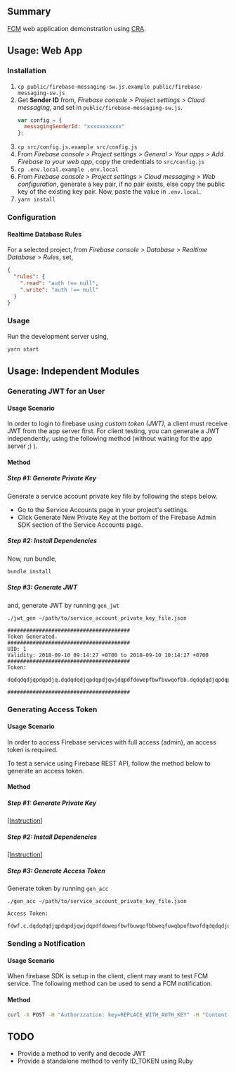 ## Summary

[FCM](https://firebase.google.com/docs/cloud-messaging/) web application demonstration using [CRA](https://github.com/facebook/create-react-app).

## Usage: Web App

### Installation

1. `cp public/firebase-messaging-sw.js.example public/firebase-messaging-sw.js`
2. Get **Sender ID** from, *Firebase console > Project settings > Cloud messaging*, and set in `public/firebase-messaging-sw.js`.
    ```js
    var config = {
      messagingSenderId: "xxxxxxxxxxx"
    };
    ```
3. `cp src/config.js.example src/config.js`
4. From *Firebase console > Project settings > General > Your apps > Add Firebase to your web app*, copy the credentials to `src/config.js`
5. `cp .env.local.example .env.local`
6. From *Firebase console > Project settings > Cloud messaging > Web configuration*, generate a key pair, if no pair exists, else copy the public key of the existing key pair. Now, paste the value in `.env.local`.
7. `yarn install`

### Configuration

#### Realtime Database Rules

For a selected project, from *Firebase console > Database > Realtime Database > Rules*, set,

```json
{
  "rules": {
    ".read": "auth !== null",
    ".write": "auth !== null"
  }
}
```

### Usage

Run the development server using,

```sh
yarn start
```

## Usage: Independent Modules

### Generating JWT for an User

#### Usage Scenario

In order to login to firebase *using custom token (JWT)*, a client must receive JWT from the app server first.
For client testing, you can generate a JWT independently, using the following method (without waiting for the
app server ;) ).

#### Method

##### Step #1: Generate Private Key

Generate a service account private key file by following the steps below.

- Go to the Service Accounts page in your project's settings.
- Click Generate New Private Key at the bottom of the Firebase Admin SDK section of the Service Accounts page.

##### Step #2: Install Dependencies

Now, run bundle,
```sh
bundle install
```

##### Step #3: Generate JWT

and, generate JWT by running `gen_jwt`

```
./jwt_gen ~/path/to/service_account_private_key_file.json

#######################################
Token Generated.
#######################################
UID: 1
Validity: 2018-09-10 09:14:27 +0700 to 2018-09-10 10:14:27 +0700
#######################################
Token:

dqdqdqdjqpdqpdjq.dqdqdqdjqpdqpdjqwjdqpdfdowepfbwfbuwqofbb.dqdqdqdjqpdqpdjqwjdqpdfdowepfbwfbuwqofbbweqfuwqbpofbwofdqdqdqdjqpdqpdjqwjdqpdfdowepfbwfbuwqofbbweqfuwqbpofbwofdqdqdqdjqpdqpdjqwjdqpdfdowepfbwfbuwqofbbweqfuwqbpofbwof

#######################################
```

### Generating Access Token

#### Usage Scenario

In order to access Firebase services with full access (admin), an access token is required.

To test a service using Firebase REST API, follow the method below to generate an access token.

#### Method

##### Step #1: Generate Private Key

[[Instruction](#step-1-generate-private-key)]

##### Step #2: Install Dependencies

[[Instruction](#step-2-install-dependencies)]

##### Step #3: Generate Access Token

Generate token by running `gen_acc`

```
./gen_acc ~/path/to/service_account_private_key_file.json

Access Token:

fdwf.c.dqdqdqdjqpdqpdjqwjdqpdfdowepfbwfbuwqofbbweqfuwqbpofbwofdqdqdqdjqpdqpdjqwjdqpdfdowepfbwfbuwqofbbweqfuwqbpofbwofdqdqdqdjqpdqpdjqwjdqpdfdowepfbwfbuwqofbbweqfuwqbpofbwof

```

### Sending a Notification

#### Usage Scenario

When firebase SDK is setup in the client, client may want to test FCM service. The following method can be used to send a FCM notification.

#### Method

```sh
curl -X POST -H "Authorization: key=REPLACE_WITH_AUTH_KEY" -H "Content-Type: application/json" -d '{ "to": "REPLACE_WITH_DEVICE_REG_TOKEN", "notification": { "title": "Demo title", "body": "Demo body" } }' https://fcm.googleapis.com/fcm/send
```

## TODO

- Provide a method to verify and decode JWT
- Provide a standalone method to verify ID_TOKEN using Ruby
